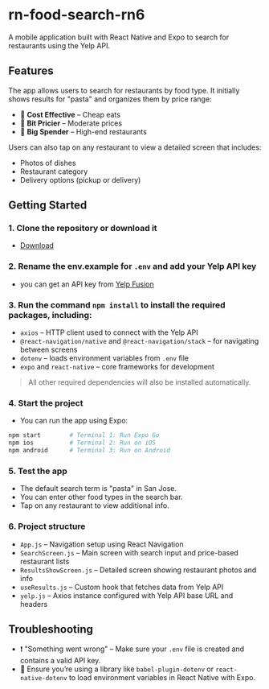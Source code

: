 # rn-food-search-rn6

A mobile application built with React Native and Expo to search for restaurants using the Yelp API.

## Features

The app allows users to search for restaurants by food type. It initially shows results for "pasta" and organizes them by price range:

- 🥗 **Cost Effective** – Cheap eats  
- 🍝 **Bit Pricier** – Moderate prices  
- 🥩 **Big Spender** – High-end restaurants  

Users can also tap on any restaurant to view a detailed screen that includes:

- Photos of dishes
- Restaurant category
- Delivery options (pickup or delivery)

## Getting Started

### 1. Clone the repository or download it
- [Download](https://github.com/RolphFadini/rn-food-search-rn6/archive/refs/heads/main.zip)

### 2. Rename the env.example for `.env` and add your Yelp API key
- you can get an API key from [Yelp Fusion](https://business.yelp.com/data/products/fusion/)

### 3. Run the command `npm install` to install the required packages, including:
- `axios` – HTTP client used to connect with the Yelp API
- `@react-navigation/native` and `@react-navigation/stack` – for navigating between screens
- `dotenv` – loads environment variables from `.env` file
- `expo` and `react-native` – core frameworks for development
> All other required dependencies will also be installed automatically.

### 4. Start the project
- You can run the app using Expo:
``` bash
npm start        # Terminal 1: Run Expo Go
npm ios          # Terminal 2: Run on iOS
npm android      # Terminal 3: Run on Android
```

### 5. Test the app
- The default search term is "pasta" in San Jose.
- You can enter other food types in the search bar.
- Tap on any restaurant to view additional info.

### 6. Project structure
- `App.js` – Navigation setup using React Navigation
- `SearchScreen.js` – Main screen with search input and price-based restaurant lists
- `ResultsShowScreen.js` – Detailed screen showing restaurant photos and info
- `useResults.js` – Custom hook that fetches data from Yelp API
- `yelp.js` – Axios instance configured with Yelp API base URL and headers

## Troubleshooting
- ❗ "Something went wrong" – Make sure your `.env` file is created and contains a valid API key.
- 🔐 Ensure you’re using a library like `babel-plugin-dotenv` or `react-native-dotenv` to load environment variables in React Native with Expo.
